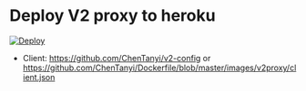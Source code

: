 # Deploy V2 proxy to heroku

[![Deploy](https://www.herokucdn.com/deploy/button.svg)](https://heroku.com/deploy)

* Client: https://github.com/ChenTanyi/v2-config or https://github.com/ChenTanyi/Dockerfile/blob/master/images/v2proxy/client.json